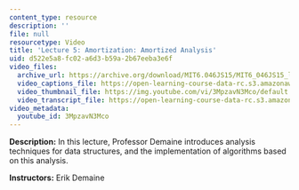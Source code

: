 ```yaml
---
content_type: resource
description: ''
file: null
resourcetype: Video
title: 'Lecture 5: Amortization: Amortized Analysis'
uid: d522e5a8-fc02-a6d3-b59a-2b67eeba3e6f
video_files:
  archive_url: https://archive.org/download/MIT6.046JS15/MIT6_046JS15_lec05_300k.mp4
  video_captions_file: https://open-learning-course-data-rc.s3.amazonaws.com/6-046j-design-and-analysis-of-algorithms-spring-2015/f341f1524160555586733d8f894b8979_3MpzavN3Mco.vtt
  video_thumbnail_file: https://img.youtube.com/vi/3MpzavN3Mco/default.jpg
  video_transcript_file: https://open-learning-course-data-rc.s3.amazonaws.com/6-046j-design-and-analysis-of-algorithms-spring-2015/c76fdd33125707943f4c9a6556f6295e_3MpzavN3Mco.pdf
video_metadata:
  youtube_id: 3MpzavN3Mco
---
```


**Description:** In this lecture, Professor Demaine introduces analysis techniques for data structures, and the implementation of algorithms based on this analysis.

**Instructors:** Erik Demaine